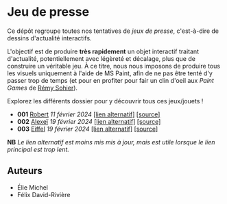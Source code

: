 Jeu de presse
=============

Ce dépôt regroupe toutes nos tentatives de *jeux de presse*, c'est-à-dire de dessins d'actualité interactifs.

L'objectif est de produire **très rapidement** un objet interactif traitant d'actualité, potentiellement avec légèreté et décalage, plus que de construire un véritable jeu. À ce titre, nous nous imposons de produire tous les visuels uniquement à l'aide de MS Paint, afin de ne pas être tenté d'y passer trop de temps (et pour en profiter pour fair un clin d'oeil aux *Paint Games* de [Rémy Sohier](https://www.remysohier.com/)).

Explorez les différents dossier pour y découvrir tous ces jeux/jouets !

 - **001** [Robert](https://eliemichel.github.io/JeuDePresse/Robert) *11 février 2024* [[lien alternatif]](https://www.exppad.com/games/JeuDePresse/Robert) [[source]](https://github.com/eliemichel/JeuDePresse/tree/main/Robert)
 - **002** [Alexeï](https://eliemichel.github.io/JeuDePresse/Alexei) *19 février 2024* [[lien alternatif]](https://www.exppad.com/games/JeuDePresse/Alexei) [[source]](https://github.com/eliemichel/JeuDePresse/tree/main/Alexei)
 - **003** [Eiffel](https://eliemichel.github.io/JeuDePresse/Eiffel) *19 février 2024* [[lien alternatif]](https://www.exppad.com/games/JeuDePresse/Eiffel) [[source]](https://github.com/eliemichel/JeuDePresse/tree/main/Eiffel)

**NB** *Le lien alternatif est moins mis mis à jour, mais est utile lorsque le lien principal est trop lent.*

Auteurs
-------

 - Élie Michel
 - Félix David-Rivière
